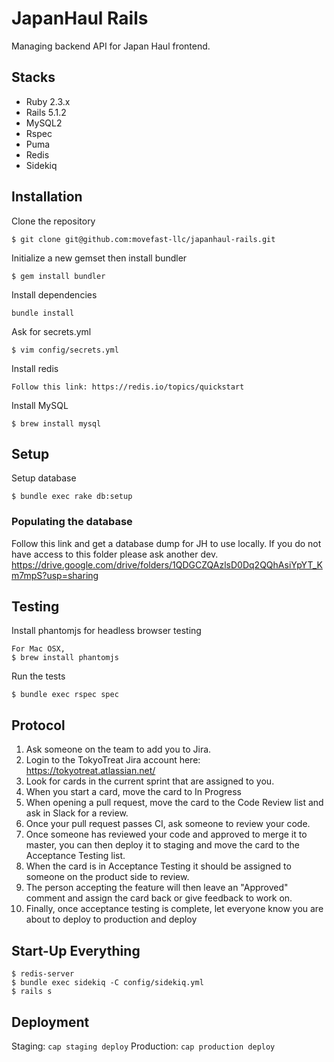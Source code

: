 # JapanHaul Rails
Managing backend API for Japan Haul frontend.

## Stacks
* Ruby 2.3.x
* Rails 5.1.2
* MySQL2
* Rspec
* Puma
* Redis
* Sidekiq

## Installation
Clone the repository
```
$ git clone git@github.com:movefast-llc/japanhaul-rails.git
```

Initialize a new gemset then install bundler
```
$ gem install bundler
```

Install dependencies
```
bundle install
```

Ask for secrets.yml
```
$ vim config/secrets.yml
```

Install redis
```
Follow this link: https://redis.io/topics/quickstart
```

Install MySQL
```
$ brew install mysql
```

## Setup
Setup database
```
$ bundle exec rake db:setup
```

### Populating the database
Follow this link and get a database dump for JH to use locally. If you do not have access to this folder please ask another dev.
https://drive.google.com/drive/folders/1QDGCZQAzlsD0Dq2QQhAsiYpYT_Km7mpS?usp=sharing

## Testing
Install phantomjs for headless browser testing
```
For Mac OSX,
$ brew install phantomjs
```

Run the tests
```
$ bundle exec rspec spec
```

## Protocol
1. Ask someone on the team to add you to Jira.
2. Login to the TokyoTreat Jira account here: https://tokyotreat.atlassian.net/
3. Look for cards in the current sprint that are assigned to you.
4. When you start a card, move the card to In Progress
5. When opening a pull request, move the card to the Code Review list and ask in Slack for a review.
6. Once your pull request passes CI, ask someone to review your code.
7. Once someone has reviewed your code and approved to merge it to master, you can then deploy it to staging and move the card to the Acceptance Testing list.
8. When the card is in Acceptance Testing it should be assigned to someone on the product side to review.
9. The person accepting the feature will then leave an "Approved" comment and assign the card back or give feedback to work on.
10. Finally, once acceptance testing is complete, let everyone know you are about to deploy to production and deploy

## Start-Up Everything
```
$ redis-server
$ bundle exec sidekiq -C config/sidekiq.yml
$ rails s
```

## Deployment
Staging: `cap staging deploy`
Production: `cap production deploy`
